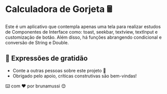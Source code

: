 # Calculadora de Gorjeta &#x1F5A9;
 
Este é um aplicativo que contempla apenas uma tela para realizar estudos de Componentes de Interface como: toast, seekbar, textview, textInput e customização de botão. 
Além disso, há funções abrangendo condicional e conversão de String e Double. 

## 🎁 Expressões de gratidão

* Conte a outras pessoas sobre este projeto 📢
* Obrigado pelo apoio, críticas construtivas são bem-vindas!

⌨️ com ❤️ por brunamussi 😊
